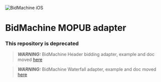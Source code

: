 ![BidMachine iOS](https://appodeal-ios.s3-us-west-1.amazonaws.com/docs/bidmachine.png)

# BidMachine MOPUB adapter

### This repository is deprecated

> **_WARNING:_** BidMachine Header bidding adapter, example and doc moved [here](https://github.com/bidmachine/BidMachine-IOS-MoPub-HeaderBiddingSample)

> **_WARNING:_** BidMachine Waterfall adapter, example and doc moved [here](https://github.com/bidmachine/BidMachine-IOS-MoPub-WaterfallSample)
